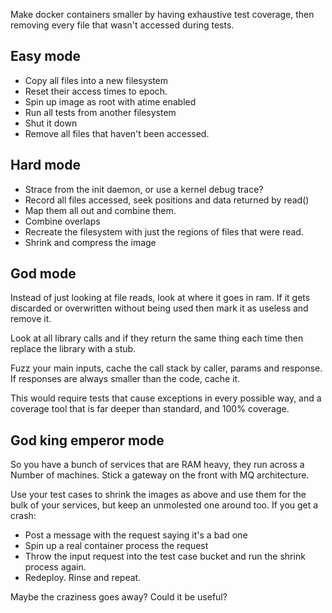 Make docker containers smaller by having exhaustive test coverage,
then removing every file that wasn't accessed during tests.

## Easy mode

* Copy all files into a new filesystem
* Reset their access times to epoch.
* Spin up image as root with atime enabled
* Run all tests from another filesystem
* Shut it down
* Remove all files that haven't been accessed.

## Hard mode

* Strace from the init daemon, or use a kernel debug trace?
* Record all files accessed, seek positions and data returned by read()
* Map them all out and combine them.
* Combine overlaps
* Recreate the filesystem with just the regions of files that were read.
* Shrink and compress the image

## God mode

Instead of just looking at file reads, look at where it goes in ram.
If it gets discarded or overwritten without being used then mark it
as useless and remove it.

Look at all library calls and if they return the same thing each time
then replace the library with a stub.

Fuzz your main inputs, cache the call stack by caller, params and
response. If responses are always smaller than the code, cache it.

This would require tests that cause exceptions in every possible way,
and a coverage tool that is far deeper than standard, and 100% coverage.

## God king emperor mode

So you have a bunch of services that are RAM heavy, they run across
a Number of machines. Stick a gateway on the front with MQ architecture.

Use your test cases to shrink the images as above and use them for the
bulk of your services, but keep an unmolested one around too.
If you get a crash:

* Post a message with the request saying it's a bad one
* Spin up a real container process the request
* Throw the input request into the test case bucket and run the shrink
  process again.
* Redeploy. Rinse and repeat.

Maybe the craziness goes away? Could it be useful? 
